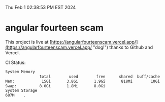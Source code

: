 Thu Feb  1 02:38:53 PM EST 2024

# angular fourteen scam


This project is live at [https://angularfourteenscam.vercel.app/](https://angularfourteenscam.vercel.app/ "dog!") thanks to Github and Vercel.

CI Status: 

```bash
System Memory
               total        used        free      shared  buff/cache   available
Mem:            15Gi       3.8Gi       1.9Gi       818Mi        10Gi        11Gi
Swap:          8.0Gi       1.8Mi       8.0Gi
System Storage
687M	.
```
